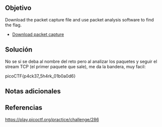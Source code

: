 ## Objetivo
Download the packet capture file and use packet analysis software to find the flag.

- [Download packet capture](https://artifacts.picoctf.net/c/196/network-dump.flag.pcap)
## Solución 

No se si se deba al nombre del reto pero al analizar los paquetes y seguir el stream TCP (el primer paquete que sale), me da la bandera, muy facil:

picoCTF{p4ck37_5h4rk_01b0a0d6}
## Notas adicionales

## Referencias
https://play.picoctf.org/practice/challenge/286